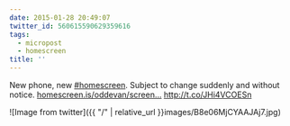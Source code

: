```yaml
---
date: 2015-01-28 20:49:07
twitter_id: 560615590629359616
tags:
  - micropost
  - homescreen
title: ''
---
```


New phone, new [#homescreen](https://twitter.com/hashtag/homescreen). Subject to change suddenly and without notice. [homescreen.is/oddevan/screen…](https://homescreen.is/oddevan/screenshot/27747) http://t.co/JHi4VCOESn

![Image from twitter]({{ "/" | relative_url  }}images/B8e06MjCYAAJAj7.jpg)
